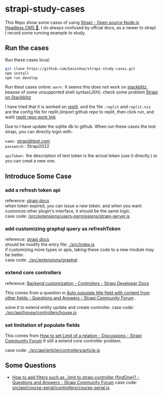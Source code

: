 # strapi-study-cases

This Repo show some cases of using [Strapi - Open source Node.js Headless CMS 🚀](https://strapi.io/), I do always confused by offcial docs, as a newer to strapi I record some running example to study.

## Run the cases

Run these cases local:

```sh
git clone https://github.com/GavinXue/strapi-study-cases.git
npm install
npm run develop
```

Run thest cases online: `warn:` It seems this does not work on [stackblitz](https://stackblitz.com/), beause of some unsupported shell syntax(JSH). check some problem [Strapi on Stackblitz](https://forum.strapi.io/t/strapi-on-stackblitz/16323)

I have tried that it is worked on [replit](https://replit.com/). and the file `.replit` and `replit.nix` are the config file for replit.(import github repo to replit, then click run, and wait)
[replit repo work link](https://strapi-study-cases.gavinxue1.repl.co/admin/auth/login)

Due to I have update the sqllite db to github. When run these cases the test strapi, you can directly login with:

`name:` strapi@test.com  
`password:`: Strapi2022

`apiToken:` the description of test token is the actual token (use it directly.) or you can creat a new one.

## Introduce Some Case

### add a refresh token api

reference: [strapi docs](https://docs.strapi.io/developer-docs/latest/development/plugins-extension.html#extending-a-plugin-s-interface)  
when token expired, you can issue a new token. and when you want customize other plugin's interface, it should be the same logic.  
case code: [/src/extensions/users-permissions/strapi-server.js](src/extensions/users-permissions/strapi-server.js)

### add customizing graphql query as refreshToken

reference: [strapi docs](https://docs.strapi.io/developer-docs/latest/plugins/graphql.html#customization)  
should be modify the entry file: [./src/index.js](src/index.js)  
if customizing more types or apis, taking these code to a new module may be better.  
case code: [./src/extensions/graphql](src/extensions/graphql/customizeExt.js)

### extend core controllers

reference: [Backend customization - Controllers - Strapi Developer Docs](https://docs.strapi.io/developer-docs/latest/development/backend-customization/controllers.html#extending-core-controllers)

This comes from a question in [Auto populate title field with content from other fields - Questions and Answers - Strapi Community Forum](https://forum.strapi.io/t/auto-populate-title-field-with-content-from-other-fields/17266/3) .

solve it to extend entity update and create controller. case code: [./src/api/house/controllers/house.js](src/api/house/controllers/house.js)

### set limitation of populate fields

This comes from [How to set Limit of a relation - Discussions - Strapi Community Forum](https://forum.strapi.io/t/how-to-set-limit-of-a-relation/16952)
It still a extend core controller problem.

case code: [./src/api/article/controllers/article.js](src/api/article/controllers/article.js)

## Some Questions
- [How to add filters such as _limit to strapi controller (findOne)? - Questions and Answers - Strapi Community Forum](https://forum.strapi.io/t/how-to-add-filters-such-as-limit-to-strapi-controller-findone/17304)  case code: [src/api/course-serial/controllers/course-serial.js](src/api/course-serial/controllers/course-serial.js)
